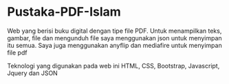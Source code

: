 # Pustaka-PDF-Islam
Web yang berisi buku digital dengan tipe file PDF. Untuk menampilkan teks, gambar, file dan mengunduh file saya menggunakan json untuk menyimpan itu semua. Saya juga menggunakan anyflip dan mediafire untuk menyimpan file pdf     

Teknologi yang digunakan pada web ini HTML, CSS, Bootstrap, Javascript, Jquery dan JSON
